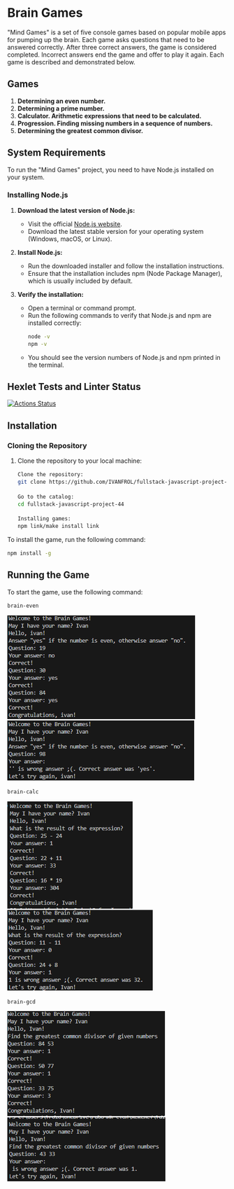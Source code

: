 # Brain Games

"Mind Games" is a set of five console games based on popular mobile apps for pumping up the brain. Each game asks questions that need to be answered correctly. After three correct answers, the game is considered completed. Incorrect answers end the game and offer to play it again. Each game is described and demonstrated below.

## Games

1. **Determining an even number.**
2. **Determining a prime number.**
3. **Calculator. Arithmetic expressions that need to be calculated.**
4. **Progression. Finding missing numbers in a sequence of numbers.**
5. **Determining the greatest common divisor.**

## System Requirements

To run the "Mind Games" project, you need to have Node.js installed on your system.

### Installing Node.js

1. **Download the latest version of Node.js:**

   - Visit the official [Node.js website](https://nodejs.org/).
   - Download the latest stable version for your operating system (Windows, macOS, or Linux).

2. **Install Node.js:**

   - Run the downloaded installer and follow the installation instructions.
   - Ensure that the installation includes npm (Node Package Manager), which is usually included by default.

3. **Verify the installation:**
   - Open a terminal or command prompt.
   - Run the following commands to verify that Node.js and npm are installed correctly:
     ```bash
     node -v
     npm -v
     ```
   - You should see the version numbers of Node.js and npm printed in the terminal.

## Hexlet Tests and Linter Status

[![Actions Status](https://github.com/IVANFROL/fullstack-javascript-project-44/actions/workflows/hexlet-check.yml/badge.svg)](https://github.com/IVANFROL/fullstack-javascript-project-44/actions)

## Installation

### Cloning the Repository

1. Clone the repository to your local machine:

   ```bash
   Clone the repository:
   git clone https://github.com/IVANFROL/fullstack-javascript-project-44.git

   Go to the catalog:
   cd fullstack-javascript-project-44

   Installing games:
   npm link/make install link
   ```

To install the game, run the following command:

```bash
npm install -g
```

## Running the Game

To start the game, use the following command:

```bash
brain-even
```

![WIN:](images/win-even.png)
![LOSS:](images/loss-even.png)

```bash
brain-calc
```

![WIN:](images/win-calc.png)
![LOSS:](images/loss-calc.png)

```bash
brain-gcd
```

![WIN:](images/win-gcd.png)
![LOSS:](images/loss-gcd.png)
